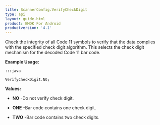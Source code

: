 ```yaml
---
title: ScannerConfig.VerifyCheckDigit
type: api
layout: guide.html
product: EMDK For Android
productversion: '4.1'
---
```



Check the integrity of all Code 11 symbols to verify that the data
 complies with the specified check digit algorithm. This selects the check
 digit mechanism for the decoded Code 11 bar code.
 
 

**Example Usage:**
	
	:::java
	
	VerifyCheckDigit.NO;
	


**Values:**

* **NO** -Do not verify check digit.

* **ONE** -Bar code contains one check digit.

* **TWO** -Bar code contains two check digits.












